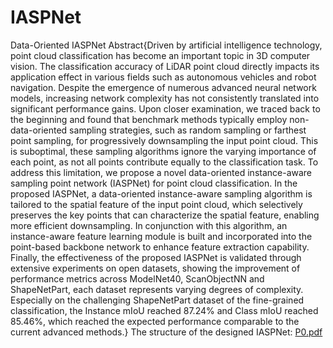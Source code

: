 # IASPNet
Data-Oriented IASPNet
Abstract{Driven by artificial intelligence technology, point cloud classification has become an important topic in 3D computer vision. The classification accuracy of LiDAR point cloud directly impacts its application effect in various fields such as autonomous vehicles and robot navigation. Despite the emergence of numerous advanced neural network models, increasing network complexity has not consistently translated into significant performance gains. Upon closer examination, we traced back to the beginning and found that benchmark methods typically employ non-data-oriented sampling strategies, such as random sampling or farthest point sampling, for progressively downsampling the input point cloud. This is suboptimal, these sampling algorithms ignore the varying importance of each point, as not all points contribute equally to the classification task. To address this limitation, we propose a novel data-oriented instance-aware sampling point network (IASPNet) for point cloud classification. 
In the proposed IASPNet, a data-oriented instance-aware sampling algorithm is tailored to the spatial feature of the input point cloud, which selectively preserves the key points that can characterize the spatial feature, enabling more efficient downsampling. In conjunction with this algorithm, an instance-aware feature learning module is built and incorporated into the point-based backbone network to enhance feature extraction capability. 
Finally, the effectiveness of the proposed IASPNet is validated through extensive experiments on open datasets, showing the improvement of performance metrics across ModelNet40, ScanObjectNN and ShapeNetPart, each dataset represents varying degrees of complexity. Especially on the challenging ShapeNetPart dataset of the fine-grained classification, the Instance mIoU reached 87.24% and Class mIoU reached 85.46%, which reached the expected performance comparable to the current advanced methods.}
The structure of the designed IASPNet: [P0.pdf](https://github.com/user-attachments/files/17353376/P0.pdf)
